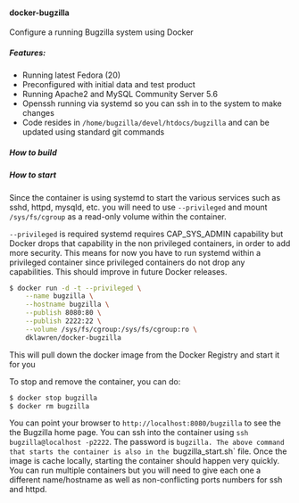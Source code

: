 #### docker-bugzilla

Configure a running Bugzilla system using Docker

##### Features:

* Running latest Fedora (20)
* Preconfigured with initial data and test product
* Running Apache2 and MySQL Community Server 5.6
* Openssh running via systemd so you can ssh in to the system to make changes
* Code resides in `/home/bugzilla/devel/htdocs/bugzilla` and can be updated using standard git commands

##### How to build


##### How to start

Since the container is using systemd to start the various services such as sshd, httpd, mysqld, etc. you will
need to use `--privileged` and mount `/sys/fs/cgroup` as a read-only volume within the container.

`--privileged` is required systemd requires CAP_SYS_ADMIN capability but Docker drops that capability in the
non privileged containers, in order to add more security. This means for now you have to run systemd within a
privileged container since privileged containers do not drop any capabilities. This should improve in
future Docker releases.

```bash
$ docker run -d -t --privileged \
    --name bugzilla \
    --hostname bugzilla \
    --publish 8080:80 \
    --publish 2222:22 \
    --volume /sys/fs/cgroup:/sys/fs/cgroup:ro \
    dklawren/docker-bugzilla
```

This will pull down the docker image from the Docker Registry and start it for you

To stop and remove the container, you can do:

```bash
$ docker stop bugzilla
$ docker rm bugzilla
```

You can point your browser to `http://localhost:8080/bugzilla` to see the the Bugzilla home page.
You can ssh into the container using `ssh bugzilla@localhost -p2222`. The password is `bugzilla.
The above command that starts the container is also in the `bugzilla_start.sh` file. Once the image
is cache locally, starting the container should happen very quickly. You can run multiple containers
but you will need to give each one a different name/hostname as well as non-conflicting ports numbers
for ssh and httpd.




